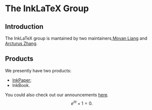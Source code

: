 <script type="text/javascript" src="js/MathJax.js"></script>
# The InkLaTeX Group
## Introduction
The InkLaTeX group is mantained by two maintainers,[Moyan Liang](https://github.com/InkLaTeX) and [Arcturus Zhang](https://github.com/ufo54153/).
## Products
We presently have two products:
- [InkPaper](pages/inkpaper.md);
- InkBook.

You could also check out our announcements [here](pages/announcements.md).
$$e^{i\pi}+1=0.$$